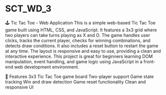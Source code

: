 # SCT_WD_3

🕹️ Tic Tac Toe - Web Application
This is a simple web-based Tic Tac Toe game built using HTML, CSS, and JavaScript. It features a 3x3 grid where two players can take turns playing as X and O. The game handles user clicks, tracks the current player, checks for winning combinations, and detects draw conditions. It also includes a reset button to restart the game at any time. The layout is responsive and easy to use, providing a clean and interactive experience. This project is great for beginners learning DOM manipulation, event handling, and game logic using JavaScript in a front-end web development environment.

🔧 Features
3x3 Tic Tac Toe game board
Two-player support
Game state tracking
Win and draw detection
Game reset functionality
Clean and responsive UI
